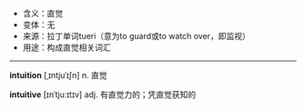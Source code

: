 - <span class="definition">含义：直觉</span>
- <span class="definition">变体：无</span>
- <span class="definition">来源：拉丁单词tueri（意为to guard或to watch over，即监视）</span>
- <span class="definition">用途：构成直觉相关词汇</span>

---

<span class="vocabulary">**intuition**</span> [ˌɪntjuˈɪʃn] n. 直觉

<span class="vocabulary">**intuitive**</span> [ɪnˈtjuːɪtɪv] adj. 有直觉力的；凭直觉获知的

